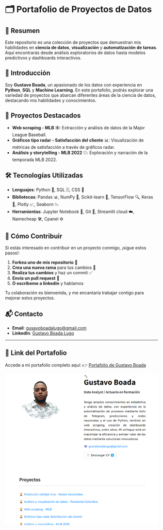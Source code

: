 # 🗂️ Portafolio de Proyectos de Datos

## 📄 Resumen

Este repositorio es una colección de proyectos que demuestran mis habilidades en **ciencia de datos**, **visualización** y **automatización de tareas**. Aquí encontrarás desde análisis exploratorios de datos hasta modelos predictivos y dashboards interactivos.

## 👋 Introducción

Soy **Gustavo Boada**, un apasionado de los datos con experiencia en **Python**, **SQL** y **Machine Learning**. En este portafolio, podrás explorar una variedad de proyectos que abarcan diferentes áreas de la ciencia de datos, destacando mis habilidades y conocimientos.

## 🌟 Proyectos Destacados

- **Web scraping - MLB** 🕸️: Extracción y análisis de datos de la Major League Baseball.
- **Gráficos tipo radar - Satisfacción del cliente** 📊: Visualización de métricas de satisfacción a través de gráficos radar.
- **Análisis y storytelling - MLB 2022** ⚾️: Exploración y narración de la temporada MLB 2022.

## 🛠️ Tecnologías Utilizadas

- **Lenguajes**: Python 🐍, SQL 🗄️, CSS 🎨
- **Bibliotecas**: Pandas 📊, NumPy 🔢, Scikit-learn 🤖, TensorFlow 🔍, Keras 🔬, Plotly 📈, Seaborn 📉
- **Herramientas**: Jupyter Notebook 📓, Git 🌱, Streamlit cloud ☁️, Namecheap 🛠️, Cpanel ⚙️

## 🤝 Cómo Contribuir

Si estás interesado en contribuir en un proyecto conmigo, ¡sigue estos pasos!:

1. **Forkea uno de mis repositorio** 🍴
2. **Crea una nueva rama** para tus cambios 🚧
3. **Realiza tus cambios** y haz un commit ✅
4. **Envía un pull request** 🔄
5. **O escribeme a linkedin** y hablamos

Tu colaboración es bienvenida, y me encantaría trabajar contigo para mejorar estos proyectos.

## 📬 Contacto

- **Email**: [gusavoboadalugo@gmail.com](mailto:gusavoboadalugo@gmail.com)
- **LinkedIn**: [Gustavo Boada Lugo](https://www.linkedin.com/in/gboada23/)

---

## 🔗 **Link del Portafolio**

Accede a mi portafolio completo aquí: 👉 [Portafolio de Gustavo Boada](https://portafolio-gustavo-boada.streamlit.app/)

![Imagen de la página principal](assets/imagen.png)

